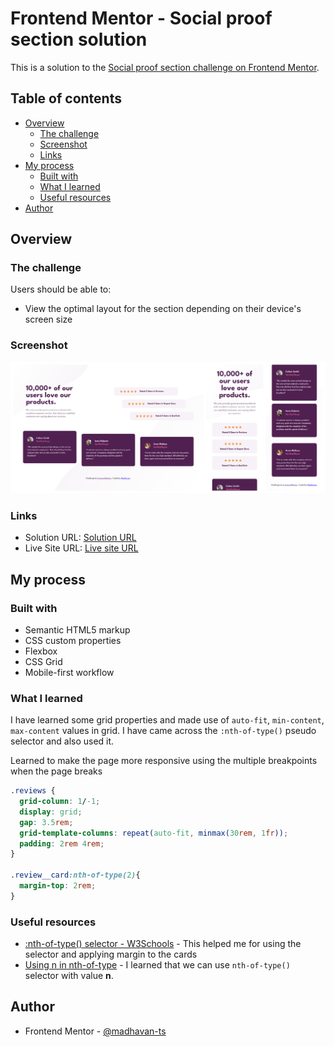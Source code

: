 # Frontend Mentor - Social proof section solution

This is a solution to the [Social proof section challenge on Frontend Mentor](https://www.frontendmentor.io/challenges/social-proof-section-6e0qTv_bA). 
## Table of contents

- [Overview](#overview)
  - [The challenge](#the-challenge)
  - [Screenshot](#screenshot)
  - [Links](#links)
- [My process](#my-process)
  - [Built with](#built-with)
  - [What I learned](#what-i-learned)
  - [Useful resources](#useful-resources)
- [Author](#author)


## Overview

### The challenge

Users should be able to:

- View the optimal layout for the section depending on their device's screen size

### Screenshot

![](./screenshot.png)


### Links

- Solution URL: [Solution URL](https://www.frontendmentor.io/solutions/fully-responsive-social-proof-section-using-grid-and-flex-tKMmQwMblP)
- Live Site URL: [Live site URL](https://fancy-dasik-0d72aa.netlify.app/social%20proof%20section/)

## My process

### Built with

- Semantic HTML5 markup
- CSS custom properties
- Flexbox
- CSS Grid
- Mobile-first workflow


### What I learned

I have learned some grid properties and made use of ```auto-fit```, ```min-content```, ```max-content``` values in grid. I have came across the ```:nth-of-type()``` pseudo selector and also used it.

Learned to make the page more responsive using the multiple breakpoints when the page breaks

```css
.reviews {
  grid-column: 1/-1;
  display: grid;
  gap: 3.5rem;
  grid-template-columns: repeat(auto-fit, minmax(30rem, 1fr));
  padding: 2rem 4rem;
}

.review__card:nth-of-type(2){
  margin-top: 2rem;
} 
```

### Useful resources

- [:nth-of-type() selector - W3Schools](https://www.w3schools.com/cssref/sel_nth-of-type.php#:~:text=The%20%3Anth%2Dof%2Dtype(n)%20selector%20matches,of%20type%2C%20of%20its%20parent.) - This helped me for using the selector and applying margin to the cards
- [Using n in nth-of-type](https://developer.mozilla.org/en-US/docs/Web/CSS/:nth-of-type) - I learned that we can use ```nth-of-type()``` selector with value **n**.


## Author

- Frontend Mentor - [@madhavan-ts](https://www.frontendmentor.io/profile/madhavan-ts)